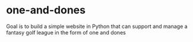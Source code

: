# one-and-dones
Goal is to build a simple website in Python that can support and manage a fantasy golf league in the form of one and dones
